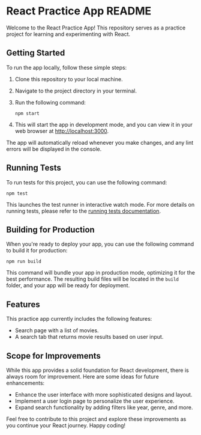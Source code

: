 # React Practice App README

Welcome to the React Practice App! This repository serves as a practice project for learning and experimenting with React.

## Getting Started

To run the app locally, follow these simple steps:

1. Clone this repository to your local machine.
2. Navigate to the project directory in your terminal.
3. Run the following command:

   ```
   npm start
   ```

4. This will start the app in development mode, and you can view it in your web browser at [http://localhost:3000](http://localhost:3000).

The app will automatically reload whenever you make changes, and any lint errors will be displayed in the console.

## Running Tests

To run tests for this project, you can use the following command:

```
npm test
```

This launches the test runner in interactive watch mode. For more details on running tests, please refer to the [running tests documentation](https://facebook.github.io/create-react-app/docs/running-tests).

## Building for Production

When you're ready to deploy your app, you can use the following command to build it for production:

```
npm run build
```

This command will bundle your app in production mode, optimizing it for the best performance. The resulting build files will be located in the `build` folder, and your app will be ready for deployment.

## Features

This practice app currently includes the following features:

- Search page with a list of movies.
- A search tab that returns movie results based on user input.

## Scope for Improvements

While this app provides a solid foundation for React development, there is always room for improvement. Here are some ideas for future enhancements:

- Enhance the user interface with more sophisticated designs and layout.
- Implement a user login page to personalize the user experience.
- Expand search functionality by adding filters like year, genre, and more.

Feel free to contribute to this project and explore these improvements as you continue your React journey. Happy coding!